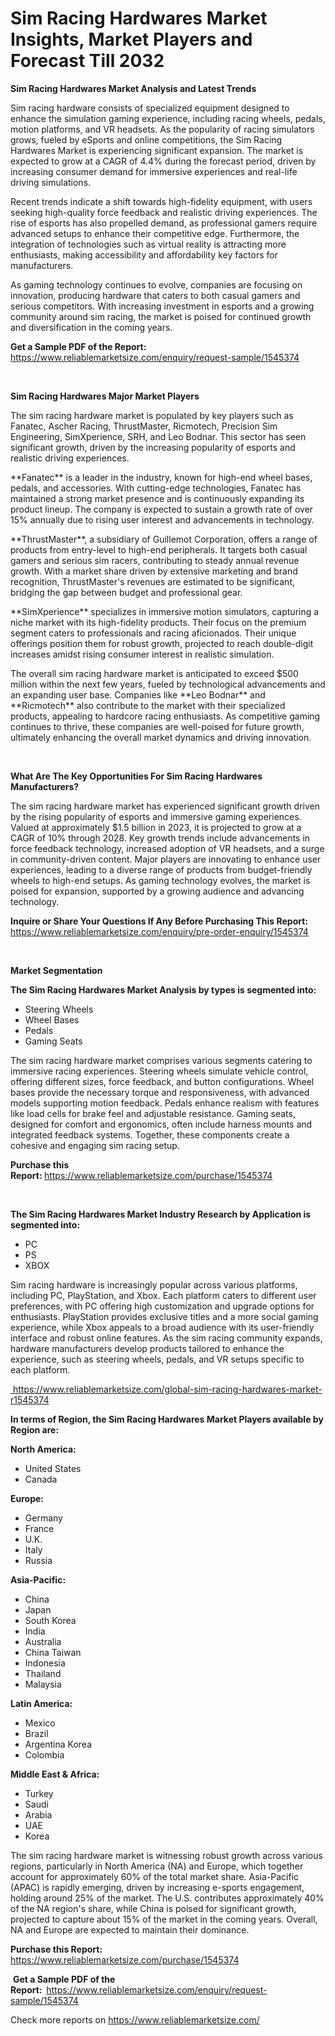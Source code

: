 <p><h1>Sim Racing Hardwares Market Insights, Market Players and Forecast Till 2032</h1></p><p><strong>Sim Racing Hardwares Market Analysis and Latest Trends</strong></p>
<p><p>Sim racing hardware consists of specialized equipment designed to enhance the simulation gaming experience, including racing wheels, pedals, motion platforms, and VR headsets. As the popularity of racing simulators grows, fueled by eSports and online competitions, the Sim Racing Hardwares Market is experiencing significant expansion. The market is expected to grow at a CAGR of 4.4% during the forecast period, driven by increasing consumer demand for immersive experiences and real-life driving simulations.</p><p>Recent trends indicate a shift towards high-fidelity equipment, with users seeking high-quality force feedback and realistic driving experiences. The rise of esports has also propelled demand, as professional gamers require advanced setups to enhance their competitive edge. Furthermore, the integration of technologies such as virtual reality is attracting more enthusiasts, making accessibility and affordability key factors for manufacturers. </p><p>As gaming technology continues to evolve, companies are focusing on innovation, producing hardware that caters to both casual gamers and serious competitors. With increasing investment in esports and a growing community around sim racing, the market is poised for continued growth and diversification in the coming years.</p></p>
<p><strong>Get a Sample PDF of the Report:&nbsp;</strong> <a href="https://www.reliablemarketsize.com/enquiry/request-sample/1545374?utm_campaign=2041&utm_medium=2&utm_source=Github&utm_content=ia&utm_term=05042025&utm_id=sim-racing-hardwares">https://www.reliablemarketsize.com/enquiry/request-sample/1545374</a></p>
<p>&nbsp;</p>
<p><strong>Sim Racing Hardwares Major Market Players</strong></p>
<p><p>The sim racing hardware market is populated by key players such as Fanatec, Ascher Racing, ThrustMaster, Ricmotech, Precision Sim Engineering, SimXperience, SRH, and Leo Bodnar. This sector has seen significant growth, driven by the increasing popularity of esports and realistic driving experiences.</p><p>**Fanatec** is a leader in the industry, known for high-end wheel bases, pedals, and accessories. With cutting-edge technologies, Fanatec has maintained a strong market presence and is continuously expanding its product lineup. The company is expected to sustain a growth rate of over 15% annually due to rising user interest and advancements in technology.</p><p>**ThrustMaster**, a subsidiary of Guillemot Corporation, offers a range of products from entry-level to high-end peripherals. It targets both casual gamers and serious sim racers, contributing to steady annual revenue growth. With a market share driven by extensive marketing and brand recognition, ThrustMaster's revenues are estimated to be significant, bridging the gap between budget and professional gear.</p><p>**SimXperience** specializes in immersive motion simulators, capturing a niche market with its high-fidelity products. Their focus on the premium segment caters to professionals and racing aficionados. Their unique offerings position them for robust growth, projected to reach double-digit increases amidst rising consumer interest in realistic simulation.</p><p>The overall sim racing hardware market is anticipated to exceed $500 million within the next few years, fueled by technological advancements and an expanding user base. Companies like **Leo Bodnar** and **Ricmotech** also contribute to the market with their specialized products, appealing to hardcore racing enthusiasts. As competitive gaming continues to thrive, these companies are well-poised for future growth, ultimately enhancing the overall market dynamics and driving innovation.</p></p>
<p>&nbsp;</p>
<p><strong>What Are The Key Opportunities For Sim Racing Hardwares Manufacturers?</strong></p>
<p><p>The sim racing hardware market has experienced significant growth driven by the rising popularity of esports and immersive gaming experiences. Valued at approximately $1.5 billion in 2023, it is projected to grow at a CAGR of 10% through 2028. Key growth trends include advancements in force feedback technology, increased adoption of VR headsets, and a surge in community-driven content. Major players are innovating to enhance user experiences, leading to a diverse range of products from budget-friendly wheels to high-end setups. As gaming technology evolves, the market is poised for expansion, supported by a growing audience and advancing technology.</p></p>
<p><strong>Inquire or Share Your Questions If Any Before Purchasing This Report:</strong> <a href="https://www.reliablemarketsize.com/enquiry/pre-order-enquiry/1545374?utm_campaign=2041&utm_medium=2&utm_source=Github&utm_content=ia&utm_term=05042025&utm_id=sim-racing-hardwares">https://www.reliablemarketsize.com/enquiry/pre-order-enquiry/1545374</a></p>
<p>&nbsp;</p>
<p><strong>Market Segmentation</strong></p>
<p><strong>The Sim Racing Hardwares Market Analysis by types is segmented into:</strong></p>
<p><ul><li>Steering Wheels</li><li>Wheel Bases</li><li>Pedals</li><li>Gaming Seats</li></ul></p>
<p><p>The sim racing hardware market comprises various segments catering to immersive racing experiences. Steering wheels simulate vehicle control, offering different sizes, force feedback, and button configurations. Wheel bases provide the necessary torque and responsiveness, with advanced models supporting motion feedback. Pedals enhance realism with features like load cells for brake feel and adjustable resistance. Gaming seats, designed for comfort and ergonomics, often include harness mounts and integrated feedback systems. Together, these components create a cohesive and engaging sim racing setup.</p></p>
<p><strong>Purchase this Report:&nbsp;</strong><a href="https://www.reliablemarketsize.com/purchase/1545374?utm_campaign=2041&utm_medium=2&utm_source=Github&utm_content=ia&utm_term=05042025&utm_id=sim-racing-hardwares">https://www.reliablemarketsize.com/purchase/1545374</a></p>
<p>&nbsp;</p>
<p><strong>The Sim Racing Hardwares Market Industry Research by Application is segmented into:</strong></p>
<p><ul><li>PC</li><li>PS</li><li>XBOX</li></ul></p>
<p><p>Sim racing hardware is increasingly popular across various platforms, including PC, PlayStation, and Xbox. Each platform caters to different user preferences, with PC offering high customization and upgrade options for enthusiasts. PlayStation provides exclusive titles and a more social gaming experience, while Xbox appeals to a broad audience with its user-friendly interface and robust online features. As the sim racing community expands, hardware manufacturers develop products tailored to enhance the experience, such as steering wheels, pedals, and VR setups specific to each platform.</p></p>
<p><a href="https://www.reliablemarketsize.com/global-sim-racing-hardwares-market-r1545374?utm_campaign=2041&utm_medium=2&utm_source=Github&utm_content=ia&utm_term=05042025&utm_id=sim-racing-hardwares">&nbsp;https://www.reliablemarketsize.com/global-sim-racing-hardwares-market-r1545374</a></p>
<p><strong>In terms of Region, the Sim Racing Hardwares Market Players available by Region are:</strong></p>
<p>
    <p> <strong> North America: </strong>
        <ul>
            <li>United States</li>
            <li>Canada</li>
        </ul>
        </p> 
    <p> <strong> Europe: </strong>
        <ul>
            <li>Germany</li>
            <li>France</li>
            <li>U.K.</li>
            <li>Italy</li>
            <li>Russia</li>
        </ul>
        </p> 
    <p> <strong> Asia-Pacific: </strong>
        <ul>
            <li>China</li>
            <li>Japan</li>
            <li>South Korea</li>
            <li>India</li>
            <li>Australia</li>
            <li>China Taiwan</li>
            <li>Indonesia</li>
            <li>Thailand</li>
            <li>Malaysia</li>
        </ul>
        </p> 
    <p> <strong> Latin America: </strong>
        <ul>
            <li>Mexico</li>
            <li>Brazil</li>
            <li>Argentina Korea</li>
            <li>Colombia</li>
        </ul>
        </p> 
    <p> <strong> Middle East & Africa: </strong>
        <ul>
            <li>Turkey</li>
            <li>Saudi</li>
            <li>Arabia</li>
            <li>UAE</li>
            <li>Korea</li>
        </ul>
    </p>
    </p>
<p><p>The sim racing hardware market is witnessing robust growth across various regions, particularly in North America (NA) and Europe, which together account for approximately 60% of the total market share. Asia-Pacific (APAC) is rapidly emerging, driven by increasing e-sports engagement, holding around 25% of the market. The U.S. contributes approximately 40% of the NA region's share, while China is poised for significant growth, projected to capture about 15% of the market in the coming years. Overall, NA and Europe are expected to maintain their dominance.</p></p>
<p><strong>Purchase this Report: </strong><a href="https://www.reliablemarketsize.com/purchase/1545374?utm_campaign=2041&utm_medium=2&utm_source=Github&utm_content=ia&utm_term=05042025&utm_id=sim-racing-hardwares">https://www.reliablemarketsize.com/purchase/1545374</a></p>
<p>&nbsp;<strong>Get a Sample PDF of the Report:&nbsp;&nbsp;</strong><a href="https://www.reliablemarketsize.com/enquiry/request-sample/1545374?utm_campaign=2041&utm_medium=2&utm_source=Github&utm_content=ia&utm_term=05042025&utm_id=sim-racing-hardwares">https://www.reliablemarketsize.com/enquiry/request-sample/1545374</a></p>
<p><strong></strong></p>
<p>Check more reports on <a href="https://www.reliablemarketsize.com/?utm_campaign=2041&utm_medium=2&utm_source=Github&utm_content=ia&utm_term=05042025&utm_id=sim-racing-hardwares">https://www.reliablemarketsize.com/</a></p>
